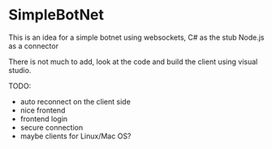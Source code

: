 # SimpleBotNet
This is an idea for a simple botnet using websockets, C# as the stub Node.js as a connector

There is not much to add, look at the code and build the client using visual studio.

TODO:
- auto reconnect on the client side
- nice frontend
- frontend login
- secure connection
- maybe clients for Linux/Mac OS?
